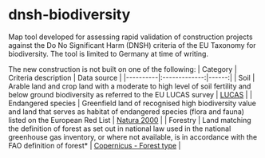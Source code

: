 # dnsh-biodiversity
Map tool developed for assessing rapid validation of construction projects against the Do No Significant Harm (DNSH) criteria of the EU Taxonomy for biodiversity. The tool is limited to Germany at time of writing.

The new construction is not built on one of the following:
| Category   |      Criteria description      |  Data source |
|----------|:-------------:|------:|
| Soil |  Arable land and crop land with a moderate to high level of soil fertility and below ground biodiversity as referred to the EU LUCAS survey | [LUCAS](https://esdac.jrc.ec.europa.eu/projects/lucas) |
| Endangered species |    Greenfield land of recognised high biodiversity value and land that serves as habitat of endangered species (flora and fauna) listed on the European Red List    |   [Natura 2000](https://land.copernicus.eu/local/natura/n2k-2018) |
| Forestry | Land matching the definition of forest as set out in national law used in the national greenhouse gas inventory, or where not available, is in accordance with the FAO definition of forest* |  [Copernicus - Forest type](https://land.copernicus.eu/pan-european/high-resolution-layers/forests/forest-type-1/status-maps)   |
    
